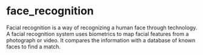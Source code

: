 # face_recognition
Facial recognition is a way of recognizing a human face through technology. A facial recognition system uses biometrics to map facial features from a photograph or video. It compares the information with a database of known faces to find a match.
